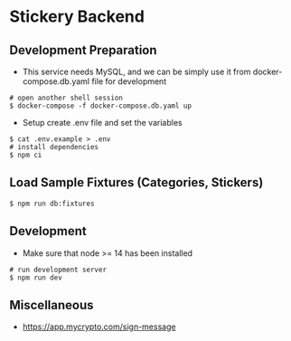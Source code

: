 # Stickery Backend

## Development Preparation
- This service needs MySQL, and we can be simply use it from docker-compose.db.yaml file for development
```shell
# open another shell session
$ docker-compose -f docker-compose.db.yaml up
```

- Setup create .env file and set the variables
```shell
$ cat .env.example > .env 
# install dependencies
$ npm ci
```

## Load Sample Fixtures (Categories, Stickers)
```shell
$ npm run db:fixtures
```

## Development
- Make sure that node >= 14 has been installed
```shell
# run development server
$ npm run dev
```

## Miscellaneous
- https://app.mycrypto.com/sign-message
